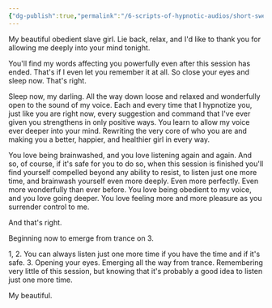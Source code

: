```yaml
---
{"dg-publish":true,"permalink":"/6-scripts-of-hypnotic-audios/short-sweet-obedient-by-mind-kink/"}
---
```



My beautiful obedient slave girl. Lie back, relax, and I'd like to thank you for allowing me deeply into your mind tonight. 

You'll find my words affecting you powerfully even after this session has ended. That's if I even let you remember it at all. So close your eyes and sleep now. That's right.

Sleep now, my darling. All the way down loose and relaxed and wonderfully open to the sound of my voice. Each and every time that I hypnotize you, just like you are right now, every suggestion and command that I've ever given you strengthens in only positive ways. You learn to allow my voice ever deeper into your mind. Rewriting the very core of who you are and making you a better, happier, and healthier girl in every way.

You love being brainwashed, and you love listening again and again. And so, of course, if it's safe for you to do so, when this session is finished you'll find yourself compelled beyond any ability to resist, to listen just one more time, and brainwash yourself even more deeply. Even more perfectly. Even more wonderfully than ever before. You love being obedient to my voice, and you love going deeper. You love feeling more and more pleasure as you surrender control to me.

And that's right.

Beginning now to emerge from trance on 3.

1, 2. You can always listen just one more time if you have the time and if it's safe. 3. Opening your eyes. Emerging all the way from trance. Remembering very little of this session, but knowing that it's probably a good idea to listen just one more time.

My beautiful.